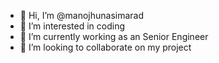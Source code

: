 - 👋 Hi, I’m @manojhunasimarad
- 👀 I’m interested in coding
- 🌱 I’m currently working as an Senior Engineer
- 💞️ I’m looking to collaborate on my project

<!---
manojhunasimarad/manojhunasimarad is a ✨ special ✨ repository because its `README.md` (this file) appears on your GitHub profile.
You can click the Preview link to take a look at your changes.
--->
